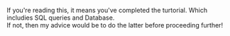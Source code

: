 If you're reading this, it means you've completed the turtorial. Which includies SQL queries and Database.</br>
If not, then my advice would be to do the latter before proceeding further!
